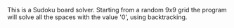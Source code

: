 This is a Sudoku board solver. Starting from a random 9x9 grid the program will solve all the spaces with the value '0', using backtracking. 
